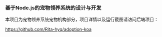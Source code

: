 ### 基于Node.js的宠物领养系统的设计与开发

本项目为宠物领养系统宠物机构部分，项目详情以及运行截图请访问后端项目：

https://github.com/Rita-hyq/adoption-koa
